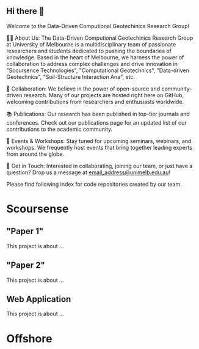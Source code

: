 ## Hi there 👋
Welcome to the Data-Driven Computional Geotechinics Research Group!

🙋‍♀️ About Us:
The Data-Driven Computional Geotechinics Research Group at University of Melbourne is a multidisciplinary team of passionate researchers and students dedicated to pushing the boundaries of knowledge. Based in the heart of Melbourne, we harness the power of collaboration to address complex challenges and drive innovation in "Scoursence Technologies", "Computational Geotechnics", "Data-driven Geotechnics", "Soil-Structure Interaction Ana", etc.

🤝 Collaboration:
We believe in the power of open-source and community-driven research. Many of our projects are hosted right here on GitHub, welcoming contributions from researchers and enthusiasts worldwide.

📚 Publications:
Our research has been published in top-tier journals and conferences. Check out our publications page for an updated list of our contributions to the academic community.

📅 Events & Workshops:
Stay tuned for upcoming seminars, webinars, and workshops. We frequently host events that bring together leading experts from around the globe.

💌 Get in Touch:
Interested in collaborating, joining our team, or just have a question? Drop us a message at email_address@unimelb.edu.au!

Please find following index for code repositories created by our team.

# Scoursense
## "Paper 1"
This project is about ...
## "Paper 2"
This project is about ...
## Web Application
This project is about ...

# Offshore


